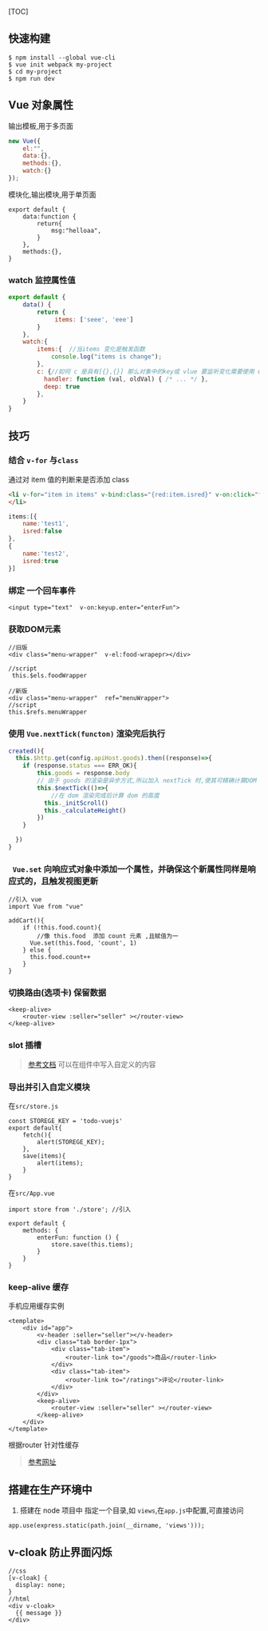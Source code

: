 [TOC]


## 快速构建
```
$ npm install --global vue-cli
$ vue init webpack my-project
$ cd my-project
$ npm run dev
```


## Vue 对象属性
输出模板,用于多页面
```js
new Vue({
	el:"",
    data:{},
    methods:{},
    watch:{}
});
```
模块化,输出模块,用于单页面
```
export default {
    data:function {
        return{
            msg:"helloaa",
        }
    },
    methods:{},
}
```


### watch 监控属性值
```js
export default {
    data() {
        return {
             items: ['seee', 'eee']
        }
    },
    watch:{
        items:{  //当items 变化是触发函数
            console.log("items is change");
        },
     	c: {//如何 c 是具有[{},{}] 那么对象中的key或 vlue 要监听变化需要使用 deep:true
          handler: function (val, oldVal) { /* ... */ },
          deep: true
    	},
    }
}
```




## 技巧
### 结合 `v-for` 与`class`
通过对 item 值的判断来是否添加 class
```html
<li v-for="item in items" v-bind:class="{red:item.isred}" v-on:click="functinname(item)">
</li>
```
```js
items:[{
    name:'test1',
    isred:false
},
{
    name:'test2',
    isred:true
}]
```
### 绑定 一个回车事件
```      
<input type="text"  v-on:keyup.enter="enterFun">
```

### 获取DOM元素

```
//旧版
<div class="menu-wrapper"  v-el:food-wrapepr></div>

//script
 this.$els.foodWrapper

//新版
<div class="menu-wrapper"  ref="menuWrapper">
//script
this.$refs.menuWrapper
```


###  使用 `Vue.nextTick(functon)` 渲染完后执行
```js
created(){
  this.$http.get(config.apiHost.goods).then((response)=>{
    if (response.status === ERR_OK){
        this.goods = response.body
        // 由于 goods 的渲染是异步方式,所以加入 nextTick 时,使其可精确计算DOM 高度
        this.$nextTick(()=>{
            //在 dom 渲染完成后计算 dom 的高度
          this._initScroll()
          this._calculateHeight()
        })
    }

  })
}
```
### ` Vue.set` 向响应式对象中添加一个属性，并确保这个新属性同样是响应式的，且触发视图更新
```
//引入 vue
import Vue from "vue"

addCart(){
    if (!this.food.count){
    	//像 this.food  添加 count 元素 ,且赋值为一
      Vue.set(this.food, 'count', 1)
    } else {
      this.food.count++
    }
}
```
### 切换路由(选项卡) 保留数据
```
<keep-alive>
    <router-view :seller="seller" ></router-view>
</keep-alive>
```

### slot 插槽
> [参考文档](https://cn.vuejs.org/v2/guide/components-slots.html)
可以在组件中写入自定义的内容

### 导出并引入自定义模块
在`src/store.js`
```
const STOREGE_KEY = 'todo-vuejs'
export default{
    fetch(){
        alert(STOREGE_KEY);
    },
    save(items){
        alert(items);
    }
}
```

在`src/App.vue`
```
import store from './store'; //引入

export default {
    methods: {
        enterFun: function () {
            store.save(this.tiems);
        }
    }
}
```
### keep-alive 缓存
手机应用缓存实例
```
<template>
    <div id="app">
        <v-header :seller="seller"></v-header>
        <div class="tab border-1px">
            <div class="tab-item">
                <router-link to="/goods">商品</router-link>
            </div>
            <div class="tab-item">
                <router-link to="/ratings">评论</router-link>
            </div>
        </div>
        <keep-alive>
            <router-view :seller="seller" ></router-view>
        </keep-alive>
    </div>
</template>
```
根据router 针对性缓存
> [参考网址](https://www.jianshu.com/p/0b0222954483)

## 搭建在生产环境中
1. 搭建在 node 项目中
指定一个目录,如 `views`,在`app.js`中配置,可直接访问
```
app.use(express.static(path.join(__dirname, 'views')));
```
## v-cloak 防止界面闪烁
```
//css
[v-cloak] {
  display: none;
}
//html
<div v-cloak>
  {{ message }}
</div>

```

